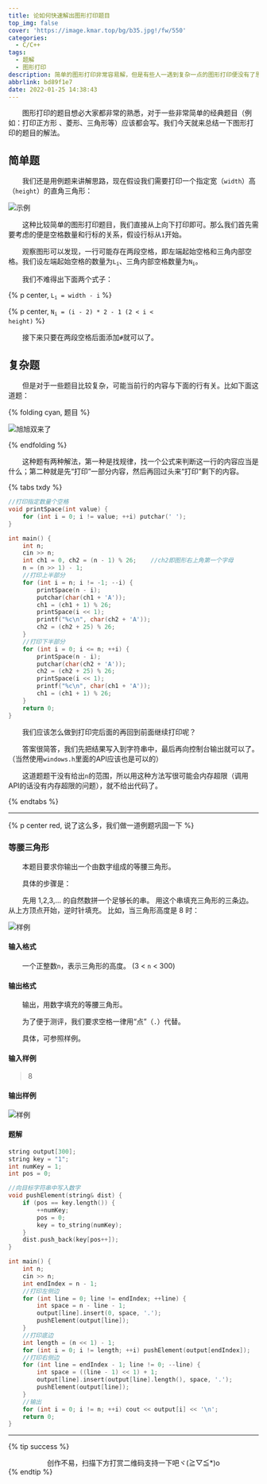 ```yaml
---
title: 论如何快速解出图形打印题目
top_img: false
cover: 'https://image.kmar.top/bg/b35.jpg!/fw/550'
categories:
  - C/C++
tags:
  - 题解
  - 图形打印
description: 简单的图形打印非常容易解，但是有些人一遇到复杂一点的图形打印便没有了思路，那么是否有什么办法快速解出题目呢？
abbrlink: bd89f1e7
date: 2022-01-25 14:38:43
---
```


&emsp;&emsp;图形打印的题目想必大家都非常的熟悉，对于一些非常简单的经典题目（例如：打印正方形 、菱形、三角形等）应该都会写。我们今天就来总结一下图形打印的题目的解法。

## 简单题

&emsp;&emsp;我们还是用例题来讲解思路，现在假设我们需要打印一个指定宽（`width`）高（`height`）的直角三角形：

![示例](https://image.kmar.top/posts/txdy-0.jpg)

&emsp;&emsp;这种比较简单的图形打印题目，我们直接从上向下打印即可。那么我们首先需要考虑的便是空格数量和行标的关系，假设行标从`1`开始。

&emsp;&emsp;观察图形可以发现，一行可能存在两段空格，即左端起始空格和三角内部空格。我们设左端起始空格的数量为<code>L<sub>i</sub></code>、三角内部空格数量为<code>N<sub>i</sub></code>。

&emsp;&emsp;我们不难得出下面两个式子：

{% p center, <code>L<sub>i</sub> = width - i</code> %}

{% p center, <code>N<sub>i</sub> = (i - 2) * 2 - 1 (2 &lt; i &lt; height)</code> %}

&emsp;&emsp;接下来只要在两段空格后面添加`#`就可以了。

## 复杂题

&emsp;&emsp;但是对于一些题目比较复杂，可能当前行的内容与下面的行有关。比如下面这道题：

{% folding cyan, 题目 %}

![旭旭双来了](https://image.kmar.top/posts/txdy-1.jpg)

{% endfolding %}

&emsp;&emsp;这种题有两种解法，第一种是找规律，找一个公式来判断这一行的内容应当是什么；第二种就是先“打印”一部分内容，然后再回过头来“打印”剩下的内容。

{% tabs txdy %}

<!-- tab 法一 -->
```c++
//打印指定数量个空格
void printSpace(int value) {
	for (int i = 0; i != value; ++i) putchar(' ');
}

int main() {
	int n;
	cin >> n;
	int ch1 = 0, ch2 = (n - 1) % 26;    //ch2即图形右上角第一个字母
	n = (n >> 1) - 1;
	//打印上半部分
	for (int i = n; i != -1; --i) {
		printSpace(n - i);
		putchar(char(ch1 + 'A'));
		ch1 = (ch1 + 1) % 26;
		printSpace(i << 1);
		printf("%c\n", char(ch2 + 'A'));
		ch2 = (ch2 + 25) % 26;
	}
	//打印下半部分
	for (int i = 0; i <= n; ++i) {
		printSpace(n - i);
		putchar(char(ch2 + 'A'));
		ch2 = (ch2 + 25) % 26;
		printSpace(i << 1);
		printf("%c\n", char(ch1 + 'A'));
		ch1 = (ch1 + 1) % 26;
	}
	return 0;
}
```
<!-- endtab -->

<!-- tab 法二 -->
&emsp;&emsp;我们应该怎么做到打印完后面的再回到前面继续打印呢？

&emsp;&emsp;答案很简答，我们先把结果写入到字符串中，最后再向控制台输出就可以了。（当然使用`windows.h`里面的API应该也是可以的）

&emsp;&emsp;这道题题干没有给出`n`的范围，所以用这种方法写很可能会内存超限（调用API的话没有内存超限的问题），就不给出代码了。
<!-- endtab -->

{% endtabs %}

---

{% p center red, 说了这么多，我们做一道例题巩固一下 %}

### 等腰三角形

&emsp;&emsp;本题目要求你输出一个由数字组成的等腰三角形。

&emsp;&emsp;具体的步骤是：

&emsp;&emsp;先用 1,2,3,… 的自然数拼一个足够长的串。 用这个串填充三角形的三条边。从上方顶点开始，逆时针填充。 比如，当三角形高度是 8 时：

![样例](https://images.ptausercontent.com/b9baf338-8214-42e1-8ce1-0b976ae4db2e.png)

#### 输入格式

&emsp;&emsp;一个正整数`n`，表示三角形的高度。 (3 < `n` < 300)

#### 输出格式

&emsp;&emsp;输出，用数字填充的等腰三角形。

&emsp;&emsp;为了便于测评，我们要求空格一律用“点”（`.`）代替。

&emsp;&emsp;具体，可参照样例。

#### 输入样例

> 8

#### 输出样例

![样例](https://images.ptausercontent.com/b9baf338-8214-42e1-8ce1-0b976ae4db2e.png)

#### 题解

```c++
string output[300];
string key = "1";
int numKey = 1;
int pos = 0;

//向目标字符串中写入数字
void pushElement(string& dist) {
    if (pos == key.length()) {
        ++numKey;
        pos = 0;
        key = to_string(numKey);
    }
    dist.push_back(key[pos++]);
}

int main() {
    int n;
    cin >> n;
    int endIndex = n - 1;
    //打印左侧边
    for (int line = 0; line != endIndex; ++line) {
        int space = n - line - 1;
        output[line].insert(0, space, '.');
        pushElement(output[line]);
    }
    //打印底边
    int length = (n << 1) - 1;
    for (int i = 0; i != length; ++i) pushElement(output[endIndex]);
    //打印右侧边
    for (int line = endIndex - 1; line != 0; --line) {
        int space = ((line - 1) << 1) + 1;
        output[line].insert(output[line].length(), space, '.');
        pushElement(output[line]);
    }
    //输出
    for (int i = 0; i != n; ++i) cout << output[i] << '\n';
    return 0;
}
```

---

{% tip success %}<div class="text" style=" text-align:center;">创作不易，扫描下方打赏二维码支持一下吧ヾ(≧▽≦*)o</div>{% endtip %}
